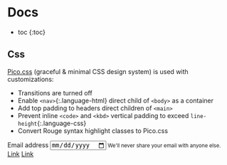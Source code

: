 ---
---

# Docs

* toc
{:toc}

## Css

[Pico.css](https://picocss.com/ "Pico.css") (graceful & minimal CSS design system) is used with customizations:

- Transitions are turned off
- Enable `<nav>`{:.language-html} direct child of `<body>` as a container
- Add top padding to headers direct children of `<main>`
- Prevent inline `<code>` and `<kbd>` vertical padding to exceed `line-height`{:.language-css}
- Convert Rouge syntax highlight classes to Pico.css

<article class="">
  <form class="" action="index.html" method="post">
    <label for="email">Email address</label>
  <input type="date" id="email" name="email" placeholder="Email address" required>
  <small>We'll never share your email with anyone else.</small>
  <a href="#" role="button" class="">Link</a>
  <a href="#" role="button" class="contrast">Link</a>
  </form>
</article>